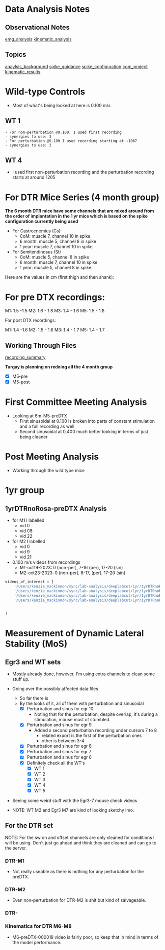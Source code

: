 # Data Analysis Notes

## Observational Notes

[emg_analysis](emg_analysis.md)
[kinematic_analysis](kinematic_analysis.md)

## Topics

[anaylsis_background](anaylsis_background.md)
[spike_guidance](spike_guidance.md)
[spike_configuration](spike_configuration.md)
[com_project](com_project.md)
[kinematic_results](../kinematics/cycle_analysis/kinematic_results.md)


# Wild-type Controls

- Most of what's being looked at here is 0.100 m/s

## WT 1

    - For non-perturbation @0.100, I used first recording
    - synergies to use: 3
    - For perturbation @0.100 I used recording starting at ~1067
    - synergies to use: 3

## WT 4

- I used first non-perturbation recording and the perturbation recording starts at around 1205

# For DTR Mice Series (4 month group)

**The 6 month DTR mice have some channels that are mixed around from the order of implantation in the 1 yr mice which is based on the spike configuration currently being used**
- For Gastrocnemius (Gs)
    - CoM: muscle 7, channel 10 in spike
    - 6 month: muscle 5, channel 8 in spike
    - 1 year: muscle 7, channel 10 in spike
- For Semitendinosus (St)
    - CoM: muscle 5, channel 8 in spike
    - 6 month: muscle 7, channel 10 in spike
    - 1 year: muscle 5, channel 8 in spike


Here are the values in cm (first thigh and then shank):

# For pre DTX recordings:

M1: 1.5 -1.5
M2: 1.6 - 1.8
M3: 1.4 - 1.6
M5: 1.5 - 1.8

For post DTX recordings:

M1: 1.4 -1.6
M2: 1.5 - 1.6
M3: 1.4 - 1.7
M5: 1.4 - 1.7

## Working Through Files

[recording_summary](../com/dtr/dtr-6-months/recording_summary.csv)

**Turgay is planning on redoing all the 4 month group**

- [X] M5-pre
- [X] M5-post

# First Committee Meeting Analysis

- Looking at 6m-M5-preDTX
    - First sinusoidal at 0.100 is broken into parts of constant stimulation and a full recording as well
    - Second sinusoidal at 0.400 much better looking in terms of just being cleaner
# Post Meeting Analysis

- Working through the wild type mice

# 1yr group

## 1yrDTRnoRosa-preDTX Analysis

- for M1 I labelled
    - vid 0
    - vid 08
    - vid 22
- for M2 I labelled
    - vid 0
    - vid 9
    - vid 21
- 0.100 m/s videos from recordings
    - M1-oct19-2023: 0 (non-per), 7-16 (per), 17-20 (sin)
    - M2-oct23-2023: 0 (non-per), 8-17, (per), 17-20 (sin)

```python
videos_of_interest = [
    '/Users/kenzie_mackinnon/sync/lab-analysis/deeplabcut/1yr/1yrDTRnoRosa-preDTX-kenzie-2024-01-31_analyzed/videos/1yrDTRnoRosa-M1-19102023_000000.avi',
    '/Users/kenzie_mackinnon/sync/lab-analysis/deeplabcut/1yr/1yrDTRnoRosa-preDTX-kenzie-2024-01-31_analyzed/videos/1yrDTRnoRosa-M1-19102023_000007.avi',
    '/Users/kenzie_mackinnon/sync/lab-analysis/deeplabcut/1yr/1yrDTRnoRosa-preDTX-kenzie-2024-01-31_analyzed/videos/1yrDTRnoRosa-M1-19102023_000008.avi',
    '/Users/kenzie_mackinnon/sync/lab-analysis/deeplabcut/1yr/1yrDTRnoRosa-preDTX-kenzie-2024-01-31_analyzed/videos/1yrDTRnoRosa-M1-19102023_000018.avi',
    

]

```

# Measurement of Dynamic Lateral Stability (MoS)

## Egr3 and WT sets

- Mostly already done, however, I'm using extra channels to clean some stuff up.

- Going over the possibly affected data files
    - So far there is
    - By the looks of it, all of them with perturbation and sinusoidal
        - [X] Perturbation and sinus for egr 10
            - Noting that for the perturbation, despite overlap, it's during a stimulation, mouse must of stumbled.
        - [X] Perturbation and sinus for egr 9
            - Added a second perturbation recording under cursors 7 to 8
                - related export is the first of the perturbation ones
                - other is between 3-4
        - [X] Perturbation and sinus for egr 8
        - [X] Perturbation and sinus for egr 7
        - [X] Perturbation and sinus for egr 6
        - [X] Definitely check all the WT's
            - [X] WT 1
            - [X] WT 2
            - [X] WT 3
            - [X] WT 4
            - [X] WT 5

- Seeing some weird stuff with the Egr3-7 mouse check videos
- NOTE: WT M2 and Egr3 M7 are kind of looking sketchy imo.

## For the DTR set

NOTE: For the sw on and offset channels are only cleaned for conditions I will be using. Don't just go ahead and think they are cleaned and can go to the server.

### DTR-M1

- Not really useable as there is nothing for any perturbation for the preDTX.

### DTR-M2

- Even non-perturbation for DTR-M2 is shit but kind of salvageable.

### DTR-

### Kinematics for DTR M6-M8

- M6-preDTX-000019 video is fairly poor, so keep that in mind in terms of the model performance.

